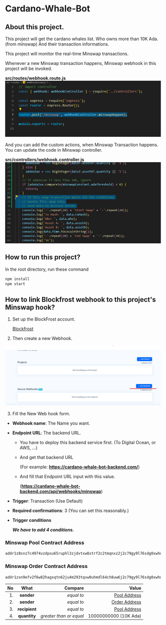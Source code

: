 # Cardano-Whale-Bot

## About this project.

This project will get the cardano whales list.
Who owns more than 10K Ada. (from minswap)
And their transaction informations.

This project will monitor the real-time Minswap transactions.

Whenever a new Minswap transaction happens, Minswap webhook in this project will be invoked.

**src/routes/webhook.route.js**
![Minswap Web Hook](minswap-router.png)

And you can add the custom actions, when Minswap Transaction happens.
You can update the code in Minswap controller.

**src/controllers/webhook.controller.js**
![Minswap Controller](minswap-controller.png)

## How to run this project?

In the root directory, run these command

```bash
npm install
npm start
```

## How to link Blockfrost webhook to this project's Minswap hook?

1. Set up the BlockFrost account.

   [Blockfrost](https://blockfrost.io/)

2. Then create a new Webhook.

![Add Webhook](add-webhook.png)

3. Fill the New Web hook form.

- **Webhook name**: The Name you want.

- **Endpoint URL**: The backend URL.

  - You have to deploy this backend service first.
    (To Digital Ocean, or AWS, ...)

  - And get that backend URL

    (For example: **https://cardano-whale-bot-backend.com/**)

  - And fill that Endpoint URL input with this value.

    (**https://cardano-whale-bot-backend.com/api/webhooks/minswap**)

- **Trigger**: Transaction (Use Default)

- **Required confirmations**: 3 (You can set this reasonably.)

- **Trigger conditions**

  **_We have to add 4 conditions._**

### Minswap Pool Contract Address

```bash
addr1z8snz7c4974vzdpxu65ruphl3zjdvtxw8strf2c2tmqnxz2j2c79gy9l76sdg0xwhd7r0c0kna0tycz4y5s6mlenh8pq0xmsha
```

### Minswap Order Contract Address

```bash
addr1zxn9efv2f6w82hagxqtn62ju4m293tqvw0uhmdl64ch8uw6j2c79gy9l76sdg0xwhd7r0c0kna0tycz4y5s6mlenh8pq6s3z70
```

|  No |     What      |                 Compare |                                            Value |
| --: | :-----------: | ----------------------: | -----------------------------------------------: |
|  1. |  **sender**   |              _equal to_ |   [Pool Address](#minswap-pool-contract-address) |
|  2. |  **sender**   |              _equal to_ | [Order Address](#minswap-order-contract-address) |
|  3. | **recipient** |              _equal to_ |   [Pool Address](#minswap-pool-contract-address) |
|  4. | **quantity**  | _greater than or equal_ |                            10000000000 (10K Ada) |
